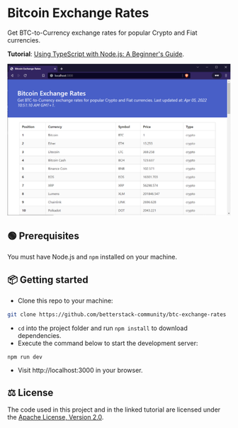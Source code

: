 # Bitcoin Exchange Rates

Get BTC-to-Currency exchange rates for popular Crypto and Fiat currencies.

**Tutorial**: [Using TypeScript with Node.js: A Beginner's Guide](https://betterstack.com/community/guides/scaling-nodejs/nodejs-typescript).

![Screenshot or GIF of the application in action](screenshot.png)

## 🟢 Prerequisites

You must have Node.js and `npm` installed on your machine.

## 📦 Getting started

- Clone this repo to your machine:

```bash
git clone https://github.com/betterstack-community/btc-exchange-rates
```

- `cd` into the project folder and run `npm install` to download dependencies.
- Execute the command below to start the development server:

```bash
npm run dev
```

- Visit http://localhost:3000 in your browser.

## ⚖ License

The code used in this project and in the linked tutorial are licensed under the [Apache License, Version 2.0](LICENSE).
